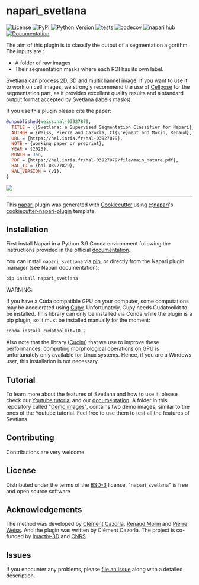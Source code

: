 # napari_svetlana

[![License](https://img.shields.io/pypi/l/napari_svetlana.svg?color=green)](https://bitbucket.org/koopa31/napari_svetlana/src/main/LICENSE)
[![PyPI](https://img.shields.io/pypi/v/napari_svetlana.svg?color=green)](https://pypi.org/project/napari_svetlana)
[![Python Version](https://img.shields.io/pypi/pyversions/napari_svetlana.svg?color=green)](https://python.org)
[![tests](https://bitbucket.org/koopa31/napari_svetlana/workflows/tests/badge.svg)](https://bitbucket.org/koopa31/napari_svetlana/actions)
[![codecov](https://codecov.io/gh/koopa31/napari_svetlana/branch/main/graph/badge.svg)](https://codecov.io/gh/koopa31/napari_svetlana)
[![napari hub](https://img.shields.io/endpoint?url=https://api.napari-hub.org/shields/napari-svetlana)](https://napari-hub.org/plugins/napari-svetlana)
[![Documentation](https://readthedocs.org/projects/svetlana-documentation/badge/?version=latest)](https://svetlana-documentation.readthedocs.io/en/latest/)

The aim of this plugin is to classify the output of a segmentation algorithm.
The inputs are :
<ul>
  <li>A folder of raw images</li>
  <li>Their segmentation masks where each ROI has its own label.</li>
</ul>

Svetlana can process 2D, 3D and multichannel image. If you want to use it to work on cell images, we strongly
recommend the use of [Cellpose](https://www.cellpose.org) for the segmentation part, as it provides excellent quality results and a standard output format
accepted by Svetlana (labels masks). 

If you use this plugin please cite the paper: 

```bibtex
@unpublished{weiss:hal-03927879,
  TITLE = {{Svetlana: a Supervised Segmentation Classifier for Napari}},
  AUTHOR = {Weiss, Pierre and Cazorla, Cl{\'e}ment and Morin, Renaud},
  URL = {https://hal.inria.fr/hal-03927879},
  NOTE = {working paper or preprint},
  YEAR = {2023},
  MONTH = Jan,
  PDF = {https://hal.inria.fr/hal-03927879/file/main_nature.pdf},
  HAL_ID = {hal-03927879},
  HAL_VERSION = {v1},
}

```


![](https://bitbucket.org/koopa31/napari_svetlana/raw/bca8788111b38d97bd172c7caac87cc488ace699/images/Videogif.gif)


----------------------------------

This [napari] plugin was generated with [Cookiecutter] using [@napari]'s [cookiecutter-napari-plugin] template.

<!--
Don't miss the full getting started guide to set up your new package:
https://github.com/napari/cookiecutter-napari-plugin#getting-started

and review the napari docs for plugin developers:
https://napari.org/plugins/stable/index.html
-->

## Installation

First install Napari in a Python 3.9 Conda environment following the instructions provided
in the official [documentation](https://napari.org/stable/tutorials/fundamentals/installation.html).

You can install `napari_svetlana` via [pip], or directly from the Napari plugin manager (see Napari documentation):
```bash
pip install napari_svetlana
```
WARNING:

If you have a Cuda compatible GPU on your computer, some computations may be accelerated
using [Cupy](https://pypi.org/project/cupy/). Unfortunately, Cupy needs Cudatoolkit to be installed. This library can only be installed via 
Conda while the plugin is a pip plugin, so it must be installed manually for the moment:
```bash
conda install cudatoolkit=10.2 
```
Also note that the library ([Cucim](https://pypi.org/project/cucim/)) that we use to improve these performances, computing morphological operations on GPU
is unfortunately only available for Linux systems. Hence, if you are a Windows user, this installation is not necessary.

## Tutorial

To learn more about the features of
Svetlana and how to use it, please check our [Youtube tutorial](https://www.youtube.com/watch?v=u_FKuHta-RE) and
our [documentation](https://svetlana-documentation.readthedocs.io/en/latest/).
A folder in this repository called "[Demo images](https://bitbucket.org/koopa31/napari_svetlana/src/main/Demo%20images/)", contains two demo images, similar to the ones
of the Youtube tutorial. Feel free to use them to test all the features of Sevtlana.

## Contributing

Contributions are very welcome.

## License

Distributed under the terms of the [BSD-3] license,
"napari_svetlana" is free and open source software

## Acknowledgements

The method was developed by [Clément Cazorla](https://koopa31.github.io/), [Renaud Morin](https://www.linkedin.com/in/renaud-morin-6a42665b/?originalSubdomain=fr) and [Pierre Weiss](https://www.math.univ-toulouse.fr/~weiss/). And the plugin was written by
Clément Cazorla. The project is co-funded by [Imactiv-3D](https://www.imactiv-3d.com/) and [CNRS](https://www.cnrs.fr/fr).

## Issues

If you encounter any problems, please [file an issue](https://bitbucket.org/koopa31/napari_svetlana/issues?status=new&status=open) along with a detailed description.

[napari]: https://github.com/napari/napari
[Cookiecutter]: https://github.com/audreyr/cookiecutter
[@napari]: https://github.com/napari
[MIT]: http://opensource.org/licenses/MIT
[BSD-3]: http://opensource.org/licenses/BSD-3-Clause
[GNU GPL v3.0]: http://www.gnu.org/licenses/gpl-3.0.txt
[GNU LGPL v3.0]: http://www.gnu.org/licenses/lgpl-3.0.txt
[Apache Software License 2.0]: http://www.apache.org/licenses/LICENSE-2.0
[Mozilla Public License 2.0]: https://www.mozilla.org/media/MPL/2.0/index.txt
[cookiecutter-napari-plugin]: https://github.com/napari/cookiecutter-napari-plugin

[napari]: https://github.com/napari/napari
[tox]: https://tox.readthedocs.io/en/latest/
[pip]: https://pypi.org/project/pip/
[PyPI]: https://pypi.org/
